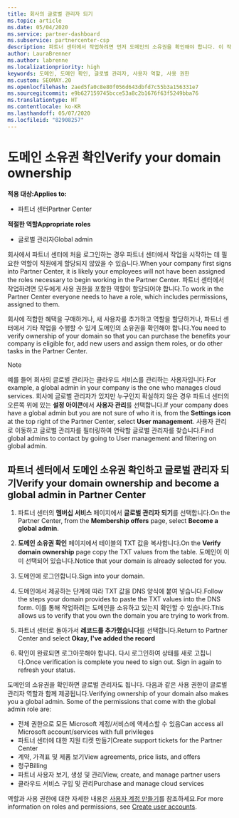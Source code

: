 ```yaml
---
title: 회사의 글로벌 관리자 되기
ms.topic: article
ms.date: 05/04/2020
ms.service: partner-dashboard
ms.subservice: partnercenter-csp
description: 파트너 센터에서 작업하려면 먼저 도메인의 소유권을 확인해야 합니다. 이 작업을 수행하는 방법과 사용자를 추가할 수 있는 글로벌 관리자가 되는 방법에 대해 알아봅니다.
author: LauraBrenner
ms.author: labrenne
ms.localizationpriority: high
keywords: 도메인, 도메인 확인, 글로벌 관리자, 사용자 역할, 사용 권한
ms.custom: SEOMAY.20
ms.openlocfilehash: 2aed5fa0c8e80f056d643dbfd7c55b3a156331e7
ms.sourcegitcommit: e9b627159745bcce53a8c2b1676f63f5249bba76
ms.translationtype: HT
ms.contentlocale: ko-KR
ms.lasthandoff: 05/07/2020
ms.locfileid: "82908257"
---
```

# <a name="verify-your-domain-ownership"></a><span data-ttu-id="0b277-105">도메인 소유권 확인</span><span class="sxs-lookup"><span data-stu-id="0b277-105">Verify your domain ownership</span></span>

<span data-ttu-id="0b277-106">**적용 대상:**</span><span class="sxs-lookup"><span data-stu-id="0b277-106">**Applies to:**</span></span>

- <span data-ttu-id="0b277-107">파트너 센터</span><span class="sxs-lookup"><span data-stu-id="0b277-107">Partner Center</span></span>

<span data-ttu-id="0b277-108">**적절한 역할**</span><span class="sxs-lookup"><span data-stu-id="0b277-108">**Appropriate roles**</span></span>

- <span data-ttu-id="0b277-109">글로벌 관리자</span><span class="sxs-lookup"><span data-stu-id="0b277-109">Global admin</span></span>

<span data-ttu-id="0b277-110">회사에서 파트너 센터에 처음 로그인하는 경우 파트너 센터에서 작업을 시작하는 데 필요한 역할이 직원에게 할당되지 않았을 수 있습니다.</span><span class="sxs-lookup"><span data-stu-id="0b277-110">When your company first signs into Partner Center, it is likely your employees will not have been assigned the roles necessary to begin working in the Partner Center.</span></span> <span data-ttu-id="0b277-111">파트너 센터에서 작업하려면 모두에게 사용 권한을 포함한 역할이 할당되어야 합니다.</span><span class="sxs-lookup"><span data-stu-id="0b277-111">To work in the Partner Center everyone needs to have a role, which includes permissions, assigned to them.</span></span>  

<span data-ttu-id="0b277-112">회사에 적합한 혜택을 구매하거나, 새 사용자를 추가하고 역할을 할당하거나, 파트너 센터에서 기타 작업을 수행할 수 있게 도메인의 소유권을 확인해야 합니다.</span><span class="sxs-lookup"><span data-stu-id="0b277-112">You need to verify ownership of your domain so that you can purchase the benefits your company is eligible for, add new users and assign them roles, or do other tasks in the Partner Center.</span></span>

>[!Note]
><span data-ttu-id="0b277-113">예를 들어 회사의 글로벌 관리자는 클라우드 서비스를 관리하는 사용자입니다.</span><span class="sxs-lookup"><span data-stu-id="0b277-113">For example, a global admin in your company is the one who manages cloud services.</span></span> <span data-ttu-id="0b277-114">회사에 글로벌 관리자가 있지만 누구인지 확실하지 않은 경우 파트너 센터의 오른쪽 위에 있는 **설정 아이콘**에서 **사용자 관리**를 선택합니다.</span><span class="sxs-lookup"><span data-stu-id="0b277-114">If your company does have a global admin but you are not sure of who it is, from the **Settings icon** at the top right of the Partner Center, select **User management**.</span></span> <span data-ttu-id="0b277-115">사용자 관리로 이동하고 글로벌 관리자를 필터링하여 연락할 글로벌 관리자를 찾습니다.</span><span class="sxs-lookup"><span data-stu-id="0b277-115">Find global admins to contact by going to User management and filtering on global admin.</span></span>

## <a name="verify-your-domain-ownership-and-become-a-global-admin-in-partner-center"></a><span data-ttu-id="0b277-116">파트너 센터에서 도메인 소유권 확인하고 글로벌 관리자 되기</span><span class="sxs-lookup"><span data-stu-id="0b277-116">Verify your domain ownership and become a global admin in Partner Center</span></span>

1. <span data-ttu-id="0b277-117">파트너 센터의 **멤버십 서비스** 페이지에서 **글로벌 관리자 되기**를 선택합니다.</span><span class="sxs-lookup"><span data-stu-id="0b277-117">On the Partner Center, from the **Membership offers** page, select **Become a global admin**.</span></span> 

2. <span data-ttu-id="0b277-118">**도메인 소유권 확인** 페이지에서 테이블의 TXT 값을 복사합니다.</span><span class="sxs-lookup"><span data-stu-id="0b277-118">On the **Verify domain ownership** page copy the TXT values from the table.</span></span> <span data-ttu-id="0b277-119">도메인이 이미 선택되어 있습니다.</span><span class="sxs-lookup"><span data-stu-id="0b277-119">Notice that your domain is already selected for you.</span></span>

3. <span data-ttu-id="0b277-120">도메인에 로그인합니다.</span><span class="sxs-lookup"><span data-stu-id="0b277-120">Sign into your domain.</span></span> 

4. <span data-ttu-id="0b277-121">도메인에서 제공하는 단계에 따라 TXT 값을 DNS 양식에 붙여 넣습니다.</span><span class="sxs-lookup"><span data-stu-id="0b277-121">Follow the steps your domain provides to paste the TXT values into the DNS form.</span></span>  <span data-ttu-id="0b277-122">이를 통해 작업하려는 도메인을 소유하고 있는지 확인할 수 있습니다.</span><span class="sxs-lookup"><span data-stu-id="0b277-122">This allows us to verify that you own the domain you are trying to work from.</span></span>

5. <span data-ttu-id="0b277-123">파트너 센터로 돌아가서 **레코드를 추가했습니다**를 선택합니다.</span><span class="sxs-lookup"><span data-stu-id="0b277-123">Return to Partner Center and select **Okay, I've added the record**</span></span>

6. <span data-ttu-id="0b277-124">확인이 완료되면 로그아웃해야 합니다. 다시 로그인하여 상태를 새로 고칩니다.</span><span class="sxs-lookup"><span data-stu-id="0b277-124">Once verification is complete you need to sign out. Sign in again to refresh your status.</span></span> 

<span data-ttu-id="0b277-125">도메인의 소유권을 확인하면 글로벌 관리자도 됩니다. 다음과 같은 사용 권한이 글로벌 관리자 역할과 함께 제공됩니다.</span><span class="sxs-lookup"><span data-stu-id="0b277-125">Verifying ownership of your domain also makes you a global admin. Some of the permissions that come with the global admin role are:</span></span>

- <span data-ttu-id="0b277-126">전체 권한으로 모든 Microsoft 계정/서비스에 액세스할 수 있음</span><span class="sxs-lookup"><span data-stu-id="0b277-126">Can access all Microsoft account/services with full privileges</span></span> 
- <span data-ttu-id="0b277-127">파트너 센터에 대한 지원 티켓 만들기</span><span class="sxs-lookup"><span data-stu-id="0b277-127">Create support tickets for the Partner Center</span></span>
- <span data-ttu-id="0b277-128">계약, 가격표 및 제품 보기</span><span class="sxs-lookup"><span data-stu-id="0b277-128">View agreements, price lists, and offers</span></span>
- <span data-ttu-id="0b277-129">청구</span><span class="sxs-lookup"><span data-stu-id="0b277-129">Billing</span></span>
- <span data-ttu-id="0b277-130">파트너 사용자 보기, 생성 및 관리</span><span class="sxs-lookup"><span data-stu-id="0b277-130">View, create, and manage partner users</span></span>
- <span data-ttu-id="0b277-131">클라우드 서비스 구입 및 관리</span><span class="sxs-lookup"><span data-stu-id="0b277-131">Purchase and manage cloud services</span></span>

<span data-ttu-id="0b277-132">역할과 사용 권한에 대한 자세한 내용은 [사용자 계정 만들기](create-user-accounts-and-set-permissions.md)를 참조하세요.</span><span class="sxs-lookup"><span data-stu-id="0b277-132">For more information on roles and permissions, see [Create user accounts](create-user-accounts-and-set-permissions.md).</span></span> 